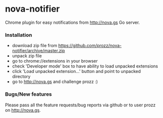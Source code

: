 nova-notifier
=============

Chrome plugin for easy notifications from http://nova.gs Go server. 

### Installation
* download zip file from https://github.com/prozz/nova-notifier/archive/master.zip
* unpack zip file
* go to chrome://extensions in your browser
* check 'Developer mode' box to have ability to load unpacked extensions
* click 'Load unpacked extension...' button and point to unpacked directory
* go to http://nova.gs and challenge prozz :)

### Bugs/New features
Please pass all the feature requests/bug reports via github or to user prozz on http://nova.gs.
